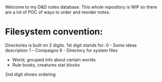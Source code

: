 Welcome to my D&D notes database. This whole repository is WIP so there are a lot of POC of ways to order and reorder notes.
# Filesystem convention:
Directories is built on 2 digits.
1st digit stands for:
0 - Some ideas description
1 - Compaigns 
9 - Directory for system files
- World, grouped info about certain worlds
- Rule books, creatures stat blocks

2nd digit shows ordering
